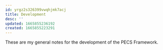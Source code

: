 ```yaml
---
id: yrgz2s326399vwqhjmk7acj
title: Development
desc: ''
updated: 1665855236192
created: 1665855223291
---
```


These are my general notes for the development of the PECS Framework.
